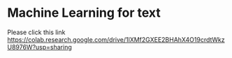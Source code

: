# Machine Learning for text

Please click this link https://colab.research.google.com/drive/1lXMf2GXEE2BHAhX4O19crdtWkzU8976W?usp=sharing
